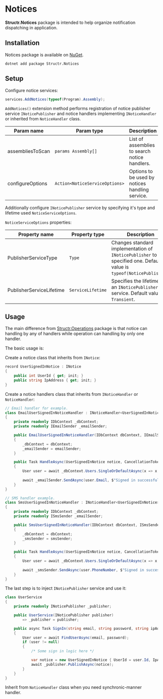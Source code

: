 # Notices

**Structr.Notices** package is intended to help organize notification dispatching in application.

## Installation

Notices package is available on [NuGet](https://www.nuget.org/packages/Structr.Notices/).

```
dotnet add package Structr.Notices
```

## Setup

Configure notice services:

```csharp
services.AddNotices(typeof(Program).Assembly);
```
`AddNotices()` extension method performs registration of notice publisher service `INoticePublisher` and notice handlers implementing `INoticeHandler` or inherited from `NoticeHandler` class.

| Param name | Param type | Description |
| --- | --- | --- |
| assembliesToScan | `params Assembly[]` | List of assemblies to search notice handlers. |
| configureOptions | `Action<NoticeServiceOptions>` | Options to be used by notices handling service. | 

Additionally configure `INoticePublisher` service by specifying it's type and lifetime used `NoticeServiceOptions`.

`NoticeServiceOptions` properties:

| Property name | Property type | Description |
| --- | --- | --- |
| PublisherServiceType | `Type` | Changes standard implementation of `INoticePublisher` to specified one. Default value is `typeof(NoticePublisher)`. | 
| PublisherServiceLifetime | `ServiceLifetime` | Specifies the lifetime of an `INoticePublisher` service. Default value is `Transient`. |

## Usage

The main difference from [Structr.Operations](https://www.nuget.org/packages/Structr.Operations/) package is that notice can handling by any of handlers while operation can handling by only one handler.

The basic usage is:

Create a notice class that inherits from `INotice`:

```csharp
record UserSignedInNotice : INotice
{
    public int UserId { get; init; }
    public string IpAddress { get; init; }
}
```

Create a notice handlers class that inherits from `INoticeHandler` or `NoticeHandler`:

```csharp
// Email handler for example.
class EmailUserSignedInNoticeHandler : INoticeHandler<UserSignedInNotice>
{
    private readonly IDbContext _dbContext;
    private readonly IEmailSender _emailSender;

    public EmailUserSignedInNoticeHandler(IDbContext dbContext, IEmailSender emailSender)
    {
        _dbContext = dbContext;
        _emailSender = emailSender;
    }

    public Task HandleAsync(UserSignedInNotice notice, CancellationToken cancellationToken)
    {
        User user = await _dbContext.Users.SingleOrDefaultAsync(x => x.Id == notice.UserId, cancellationToken);
    
        await _emailSender.SendAsync(user.Email, $"Signed in successfully with IP-address: {notice.IpAddress}");
    }
}

// SMS handler example.
class SmsUserSignedInNoticeHandler : INoticeHandler<UserSignedInNotice>
{
    private readonly IDbContext _dbContext;
    private readonly ISmsSender _emailSender;

    public SmsUserSignedInNoticeHandler(IDbContext dbContext, ISmsSender smsSender)
    {
        _dbContext = dbContext;
        _smsSender = smsSender;
    }

    public Task HandleAsync(UserSignedInNotice notice, CancellationToken cancellationToken)
    {
        User user = await _dbContext.Users.SingleOrDefaultAsync(x => x.Id == notice.UserId, cancellationToken);
    
        await _smsSender.SendAsync(user.PhoneNumber, $"Signed in successfully with IP-address: {notice.IpAddress}");
    }
}
```

The last step is to inject `INoticePublisher` service and use it:

```csharp
class UserService
{
    private readonly INoticePublisher _publisher;

    public UserService(INoticePublisher publisher)
        => _publisher = publisher;

    public async Task SignIn(string email, string password, string ipAddress)
    {
        User user = await FindUserAsync(email, password);
        if (user != null)
        {
            /* Some sign in logic here */

            var notice = new UserSignedInNotice { UserId = user.Id, IpAddress = ipAddress };
            await _publisher.PublishAsync(notice);
        }
    }
}
```

Inherit from `NoticeHandler` class when you need synchronic-manner handler.
